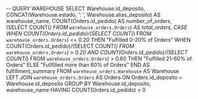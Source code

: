 -- QUERY WAREHOUSE
SELECT
  Warehouse.id_deposito,
  CONCAT(Warehouse.estado, ': ', Warehouse.alias_deposito) AS warehouse_name,
  COUNT(Orders.id_pedido) AS number_of_orders,
  (SELECT
    COUNT(*)
  FROM `warehouse_orders.Orders`) AS total_orders,
    CASE
      WHEN COUNT(Orders.id_pedido)/(SELECT COUNT(*) FROM `warehouse_orders.Orders`) <= 0.20
      THEN "Fulfilled 0-20% of Orders"
      WHEN COUNT(Orders.id_pedido)/(SELECT COUNT(*) FROM `warehouse_orders.Orders`) > 0.20
      AND COUNT(Orders.id_pedido)/(SELECT COUNT(*) FROM `warehouse_orders.Orders`) > 0.60
      THEN "Fulfilled 21-60% of Orders"
    ELSE "Fullfilled more than 60% of Orders"
    END AS fulfillment_summary
FROM `warehouse_orders.Warehouse` AS Warehouse
LEFT JOIN `warehouse_orders.Orders` AS Orders
  ON Orders.id_deposito = Warehouse.id_deposito
GROUP BY
  Warehouse.id_deposito,
  warehouse_name
HAVING
  COUNT(Orders.id_pedido) > 0 

  
